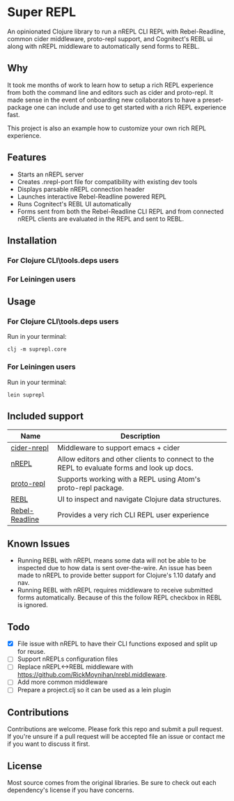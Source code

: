 # Super REPL

An opinionated Clojure library to run a nREPL CLI REPL with Rebel-Readline, common cider middleware, proto-repl support, and Cognitect's REBL ui along with nREPL middleware to automatically send forms to REBL.

## Why

It took me months of work to learn how to setup a rich REPL experience from both the command line and editors such as cider and proto-repl. It made sense in the event of onboarding new collaborators to have a preset-package one can include and use to get started with a rich REPL experience fast.

This project is also an example how to customize your own rich REPL experience.

## Features
- Starts an nREPL server
- Creates .nrepl-port file for compatibility with existing dev tools
- Displays parsable nREPL connection header
- Launches interactive Rebel-Readline powered REPL
- Runs Cognitect's REBL UI automatically
- Forms sent from both the Rebel-Readline CLI REPL and from connected nREPL clients are evaluated in the REPL and sent to REBL.

## Installation

### For Clojure CLI\tools.deps users

### For Leiningen users

## Usage

### For Clojure CLI\tools.deps users

Run in your terminal:
```shell
clj -m suprepl.core
```

### For Leiningen users
Run in your terminal:

```shell
lein suprepl
```

## Included support

| Name                   | Description                                            |
| ---------------------- | ------------------------------------------------------ |
| [cider-nrepl](https://github.com/clojure-emacs/cider-nrepl) | Middleware to support emacs + cider
| [nREPL](https://github.com/nrepl/nrepl)                  | Allow editors and other clients to connect to the REPL to evaluate forms and look up docs. |
| [proto-repl](https://github.com/jasongilman/proto-repl)         | Supports working with a REPL using Atom's proto-repl package.
| [REBL](https://github.com/cognitect-labs/REBL-distro) | UI to inspect and navigate Clojure data structures.
| [Rebel-Readline](https://github.com/bhauman/rebel-readline)         | Provides a very rich CLI REPL user experience               |

## Known Issues

 - Running REBL with nREPL means some data will not be able to be inspected due to how data is sent over-the-wire. An issue has been made to nREPL to provide better support for Clojure's 1.10 datafy and nav.
 - Running REBL with nREPL requires middleware to receive submitted forms automatically. Because of this the follow REPL checkbox in REBL is ignored.

## Todo
- [X] File issue with nREPL to have their CLI functions exposed and split up for reuse.
- [ ] Support nREPLs configuration files
- [ ] Replace nREPL<->REBL middleware with https://github.com/RickMoynihan/nrebl.middleware.
- [ ] Add more common middleware
- [ ] Prepare a project.clj so it can be used as a lein plugin

## Contributions

Contributions are welcome. Please fork this repo and submit a pull request. If you're unsure if a pull request will be accepted file an issue or contact me if you want to discuss it first.

## License

Most source comes from the original libraries. Be sure to check out each dependency's license if you have concerns.
